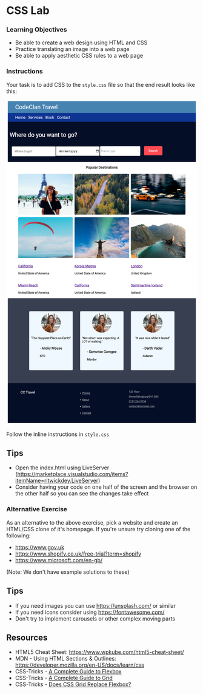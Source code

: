 # CSS Lab

### Learning Objectives

- Be able to create a web design using HTML and CSS
- Practice translating an image into a web page
- Be able to apply aesthetic CSS rules to a web page

### Instructions

Your task is to add CSS to the `style.css` file so that the end result looks like this:

![CC Travel](images/cc_travel.png)

Follow the inline instructions in `style.css`

## Tips 

- Open the index.html using LiveServer (https://marketplace.visualstudio.com/items?itemName=ritwickdey.LiveServer)
- Consider having your code on one half of the screen and the browser on the other half so you can see the changes take effect


### Alternative Exercise

As an alternative to the above exercise, pick a website and create an HTML/CSS clone of it's homepage. If you're unsure try cloning one of the following:

- https://www.gov.uk
- https://www.shopify.co.uk/free-trial?term=shopify
- https://www.microsoft.com/en-gb/

(Note: We don't have example solutions to these)

## Tips

- If you need images you can use https://unsplash.com/ or similar
- If you need icons consider using https://fontawesome.com/
- Don't try to implement carousels or other complex moving parts


## Resources

- HTML5 Cheat Sheet: https://www.wpkube.com/html5-cheat-sheet/
- MDN - Using HTML Sections & Outlines: https://developer.mozilla.org/en-US/docs/learn/css
- CSS-Tricks - [A Complete Guide to Flexbox](https://css-tricks.com/snippets/css/a-guide-to-flexbox/)
- CSS-Tricks - [A Complete Guide to Grid](https://css-tricks.com/snippets/css/complete-guide-grid/)
- CSS-Tricks - [Does CSS Grid Replace Flexbox?](https://css-tricks.com/css-grid-replace-flexbox/)
